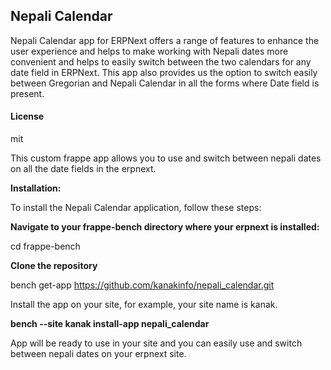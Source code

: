 ## Nepali Calendar

Nepali Calendar app for ERPNext offers a range of features to enhance the user experience and helps to make working with Nepali dates more convenient and helps to easily switch between the two calendars for any date field in ERPNext.
This app also provides us the option to switch easily between Gregorian and Nepali Calendar in all the forms where Date field is present.

#### License

mit

This custom frappe app allows you to use and switch between nepali dates on all the date fields in the erpnext.

<strong>Installation:</strong>

To install the Nepali Calendar application, follow these steps:

<strong>Navigate to your frappe-bench directory where your erpnext is installed:</strong>

cd frappe-bench

<strong>Clone the repository</strong>

bench get-app https://github.com/kanakinfo/nepali_calendar.git

Install the app on your site, for example, your site name is kanak.

<strong>bench --site kanak install-app nepali_calendar</strong>

App will be ready to use in your site and you can easily use and switch between nepali dates on your erpnext site.
